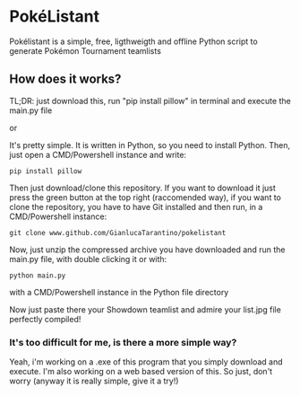 PokéListant
===========

Pokélistant is a simple, free, ligthweigth and offline Python script to generate Pokémon Tournament teamlists

How does it works?
------------------

TL;DR: just download this, run "pip install pillow" in terminal and execute the main.py file

or

It's pretty simple.
It is written in Python, so you need to install Python. Then, just open a CMD/Powershell instance and write:

`pip install pillow`

Then just download/clone this repository.
If you want to download it just press the green button at the top right (raccomended way), if you want to clone the repository, you have to have Git installed and then run, in a CMD/Powershell instance:

`git clone www.github.com/GianlucaTarantino/pokelistant`

Now, just unzip the compressed archive you have downloaded and run the main.py file, with double clicking it or with:

`python main.py`

with a CMD/Powershell instance in the Python file directory

Now just paste there your Showdown teamlist and admire your list.jpg file perfectly compiled!

### It's too difficult for me, is there a more simple way?

Yeah, i'm working on a .exe of this program that you simply download and execute.
I'm also working on a web based version of this.
So just, don't worry (anyway it is really simple, give it a try!)

